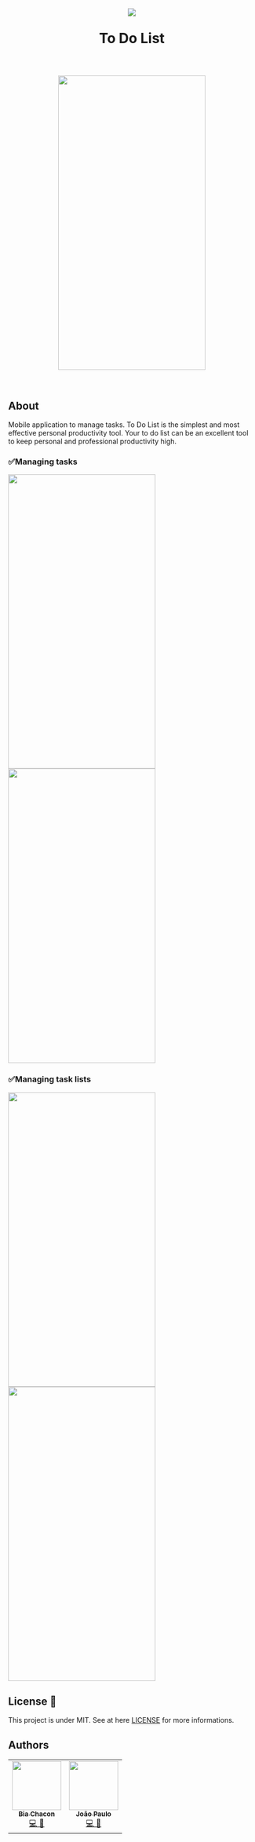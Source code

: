 <h1 align="center">
  <img src="https://user-images.githubusercontent.com/42190754/80286388-8ab42400-8701-11ea-8ad0-b8705aa605ef.png" float="center"/>
<p align="center">
  <strong align="center">To Do List</strong>
</p>
</h1> 

<br/>

<p align="center">
  <img src="https://user-images.githubusercontent.com/42190754/80289148-331eb400-8713-11ea-88a1-e1c40dbd1648.gif" float="center" width="300" height="600"/>
</p>

<br/>

## About
Mobile application to manage tasks. To Do List is the simplest and most effective personal productivity tool. Your to do list can be an excellent tool to keep personal and professional productivity high.

 ### ✅Managing tasks
<img src="https://user-images.githubusercontent.com/42190754/80289407-965d1600-8714-11ea-8ff7-0d65adf7b9a4.gif" width="300" height="600" align="left" />
<img src="https://user-images.githubusercontent.com/42190754/80289322-16cf4700-8714-11ea-9680-4668788025d8.gif" width="300" height="600" align=""/>

<br/>

 ### ✅Managing task lists
<img src="https://user-images.githubusercontent.com/42190754/80289354-48e0a900-8714-11ea-93b6-6db8b68c2af1.gif" width="300" height="600" align="left" />
<img src="https://user-images.githubusercontent.com/42190754/80289373-60b82d00-8714-11ea-8d51-84a5e475efea.gif" width="300" height="600"/>

## License 📝 
This project is under MIT. See at here [LICENSE](https://github.com/BiaChacon/ToDoList/blob/master/LICENSE) for more informations.

## Authors 
<table>
  <tr>
    <td align="center"><a href="https://github.com/biachacon"><img src="https://avatars1.githubusercontent.com/u/42190754?s=460&u=a5cbe42a4868b2bac9615226044b9cec15cee418&v=4" width="100px;" alt=""/><br /><sub><b>Bia Chacon</b></sub></a><br /><a href="https://github.com/BiaChacon/ToDoList" title="Code">💻 🎨</a></td>
    <td align="center"><a href="https://github.com/ashouy"><img src="https://avatars3.githubusercontent.com/u/43214415?s=400&u=b53e59fe064d155e4cc2adf8f91f50ef6fb2e312&v=4" width="100px;" alt=""/><br /><sub><b>João Paulo</b></sub></a><br /><a href="https://github.com/BiaChacon/ToDoList" title="Code">💻 🎨</a></td>
  <tr>
</table>
